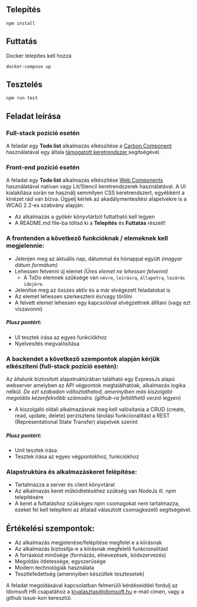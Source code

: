 ## Telepítés

```
npm install
```

## Futtatás

Docker telepítes kell hozzá

```
docker-compose up
```

## Tesztelés

```
npm run test
```

## Feladat leírása

### Full-stack pozíció esetén

A feladat egy **Todo list** alkalmazás elkészítése a [Carbon Component](https://carbondesignsystem.com/) használatával egy általa [támogatott keretrendszer ](https://carbondesignsystem.com/developing/frameworks/react)segítségével.

### Front-end pozíció esetén

A feladat egy **Todo list** alkalmazás elkészítése [Web Components](https://developer.mozilla.org/en-US/docs/Web/API/Web_components) használatával natívan vagy Lit/Stencil keretrendszerek használatával. A UI kialakítása során ne használj semmilyen CSS keretrendszert, egyébként a kinézet rád van bízva. Ügyelj kérlek az akadálymentesítési alapelvekre is a WCAG 2.2-es szabvány alapján.

- Az alkalmazás a gyökér könyvtárból futtatható kell legyen
- A README.md file-ba töltsd ki a **Telepítés** és **Futtatás** részeit!

### A frontenden a következő funkcióknak / elemeknek kell megjelennie:

- Jelenjen meg az aktuális nap, dátummal és hónappal együtt _(magyar dátum formátum)_
- Lehessen felvenni új elemet _(Üres elemet ne lehessen felvenni)_
  - A ToDo elemnek szüksége van `névre`, `leírásra`, `állapotra`, `lezárás idejére`.
- Jelenítse meg az összes aktív és a már elvégezett feladatokat is
- Az elemet lehessen szerkeszteni és/vagy törölni
- A felvett elemet lehessen egy kapcsolóval elvégzettnek állítani (vagy ezt viszavonni)

##### Plusz pontért:

- UI tesztek írása az egyes funkciókhoz
- Nyelvesítés megvalósítása

### A backendet a következő szempontok alapján kérjük elkészíteni (full-stack pozíció esetén):

Az általunk biztosított alapstruktúrában található egy ExpressJs alapú webserver amelyben az API végpontok megtalálhatóak, alkalmazás logika nélkül.
_De ezt szabadon változtathatod, amennyiben más kiszolgáló megoldás kézenfekvőbb számodra. (github-ra feltölthető verzió legyen)_

- A kiszolgáló oldali alkalmazásnak meg kell valósítania a CRUD (create, read, update, delete) perzisztens tárolási funkcionalitást a REST (Representational State Transfer) alapelvek szerint

##### Plusz pontért:

- Unit tesztek írása
- Tesztek írása az egyes végpontokhoz, funkciókhoz

### Alapstruktúra és alkalmazáskeret felépítése:

- Tartalmazza a server és client könyvtárat
- Az alkalmazás keret működtetéséhez szükség van NodeJs ill. npm telepítésére
- A keret a futtatáshoz szükséges npm csomagokat nem tartalmazza, ezeket fel kell
  telepíteni az általad választott csomagkezelő segítségével.

## Értékelési szempontok:

- Az alkalmazás megjelenése/felépítése megfelel e a kiírásnak
- Az alkalmazás biztosítja-e a kiírásnak megfelelő funkcionalitást
- A forráskód minősége (formázás, elnevezések, kódszervezés)
- Megoldás ötletessége, egyszerűsége
- Modern technológiák használata
- Tesztlefedettség (amennyiben készültek tesztesetek)

A feladat megoldásával kapcsolatban felmerülő kérdéseiddel fordulj az Idomsoft HR csapatához a kivalasztas@idomsoft.hu e-mail címen, vagy a github issue-kon keresztül.
